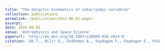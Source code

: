 ```yaml
---
title: "The Galactic kinematics of cataclysmic variables"
collection: publications
permalink: /publication/2015-06-01-paper
excerpt: ''
date: 2015-06-01
venue: 'Astrophysics and Space Science'
paperurl: 'http://dx.doi.org/10.1007/s10509-016-2924-8'
citation: 'Ak T., Bilir S., Özdönmez A., Soydugan F., Soydugan E., Püsküllü Ç., et al. (2015). &quot;The Galactic kinematics of cataclysmic variables&quot; <i>ApSS</i>. 357( ).'
---
```


<!-- This paper is about the number 1. The number 2 is left for future work.
[Download paper here](http://academicpages.github.io/files/paper1.pdf)
Recommended citation: Your Name, You. (2009). "Paper Title Number 1." <i>Journal 1</i>. 1(1).
-->
